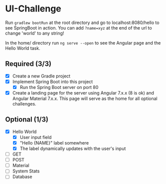 # UI-Challenge

Run `gradlew bootRun` at the root directory and go to localhost:8080/hello to see SpringBoot in action.
You can add `?name=xyz` at the end of the url to change 'world' to any string!

In the home/ directory run `ng serve --open` to see the Angular page and the Hello World task.

## Required (3/3)

- [X] Create a new Gradle project
- [X] Implement Spring Boot into this project
    - [X] Run the Spring Boot server on port 80
- [X] Create a landing page for the server using Angular 7.x.x (8 is ok) and Angular Material 7.x.x. This page will serve as the home for all optional challenges.

## Optional (1/3)

- [X] Hello World
    - [X] User input field
    - [X] "Hello {NAME}" label somewhere
    - [X] The label dynamically updates with the user's input
- [ ] GET
- [ ] POST
- [ ] Material
- [ ] System Stats
- [ ] Database
